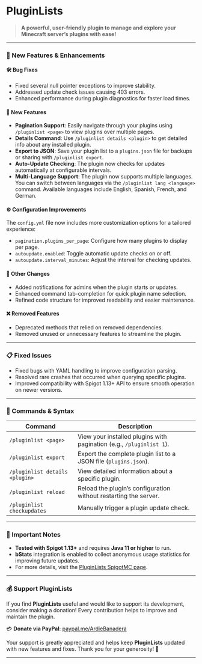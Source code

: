 # **PluginLists**  
> **A powerful, user-friendly plugin to manage and explore your Minecraft server’s plugins with ease!**  

---

### **🚀 New Features & Enhancements**  

#### **🛠️ Bug Fixes**  
- Fixed several null pointer exceptions to improve stability.  
- Addressed update check issues causing 403 errors.  
- Enhanced performance during plugin diagnostics for faster load times.

#### **🌟 New Features**  
- **Pagination Support**: Easily navigate through your plugins using `/pluginlist <page>` to view plugins over multiple pages.  
- **Details Command**: Use `/pluginlist details <plugin>` to get detailed info about any installed plugin.  
- **Export to JSON**: Save your plugin list to a `plugins.json` file for backups or sharing with `/pluginlist export`.  
- **Auto-Update Checking**: The plugin now checks for updates automatically at configurable intervals.  
- **Multi-Language Support**: The plugin now supports multiple languages. You can switch between languages via the `/pluginlist lang <language>` command. Available languages include English, Spanish, French, and German.

#### **⚙️ Configuration Improvements**  
The `config.yml` file now includes more customization options for a tailored experience:  
- `pagination.plugins_per_page`: Configure how many plugins to display per page.  
- `autoupdate.enabled`: Toggle automatic update checks on or off.  
- `autoupdate.interval_minutes`: Adjust the interval for checking updates.

#### **🔄 Other Changes**  
- Added notifications for admins when the plugin starts or updates.  
- Enhanced command tab-completion for quick plugin name selection.  
- Refined code structure for improved readability and easier maintenance.

#### **❌ Removed Features**  
- Deprecated methods that relied on removed dependencies.  
- Removed unused or unnecessary features to streamline the plugin.

---

### **📋 Fixed Issues**  
- Fixed bugs with YAML handling to improve configuration parsing.  
- Resolved rare crashes that occurred when querying specific plugins.  
- Improved compatibility with Spigot 1.13+ API to ensure smooth operation on newer versions.

---

### **📖 Commands & Syntax**  

| **Command**                      | **Description**                                                                 |
|----------------------------------|---------------------------------------------------------------------------------|
| `/pluginlist <page>`             | View your installed plugins with pagination (e.g., `/pluginlist 1`).            |
| `/pluginlist export`             | Export the complete plugin list to a JSON file (`plugins.json`).               |
| `/pluginlist details <plugin>`   | View detailed information about a specific plugin.                             |
| `/pluginlist reload`             | Reload the plugin’s configuration without restarting the server.              |
| `/pluginlist checkupdates`       | Manually trigger a plugin update check.                                        |

---

### **📌 Important Notes**  
- **Tested with Spigot 1.13+** and requires **Java 11 or higher** to run.  
- **bStats** integration is enabled to collect anonymous usage statistics for improving future updates.  
- For more details, visit the [PluginLists SpigotMC page](https://www.spigotmc.org/resources/pluginlists-view-and-manage-your-servers-installed-plugins-with-ease.122125/).

---

### **💰 Support PluginLists**  

If you find **PluginLists** useful and would like to support its development, consider making a donation! Every contribution helps to improve and maintain the plugin.

💳 **Donate via PayPal**: [paypal.me/ArdieBanadera](https://paypal.me/ArdieBanadera)

Your support is greatly appreciated and helps keep **PluginLists** updated with new features and fixes. Thank you for your generosity! 🙏

---
